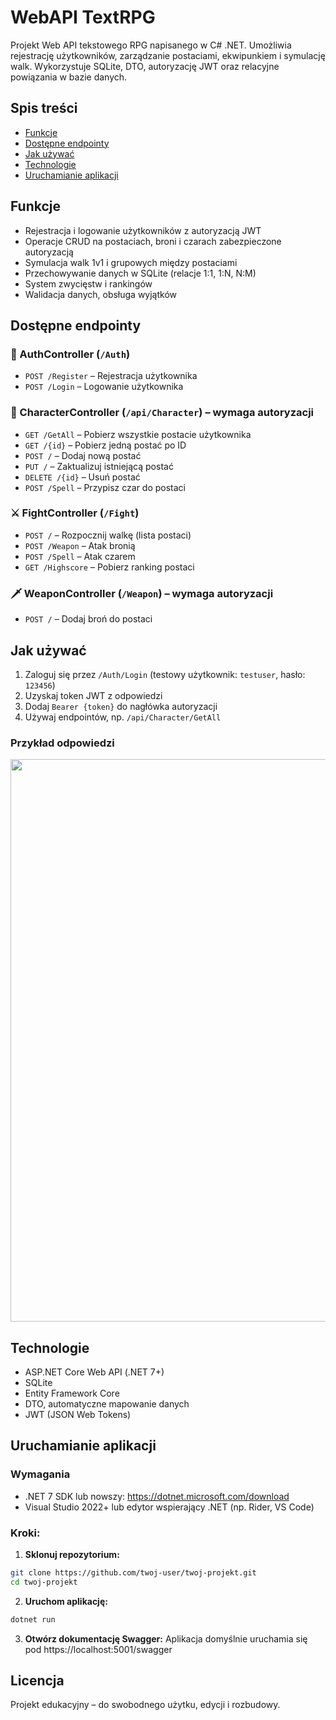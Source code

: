 # WebAPI TextRPG
Projekt Web API tekstowego RPG napisanego w C# .NET. Umożliwia rejestrację użytkowników, zarządzanie postaciami, ekwipunkiem i symulację walk. Wykorzystuje SQLite, DTO, autoryzację JWT oraz relacyjne powiązania w bazie danych.

## Spis treści

- [Funkcje](#-funkcje)
- [Dostępne endpointy](#-dostępne-endpointy)
- [Jak używać](#-jak-używać)
- [Technologie](#-technologie)
- [Uruchamianie aplikacji](#-uruchamianie-aplikacji)

## Funkcje
- Rejestracja i logowanie użytkowników z autoryzacją JWT
- Operacje CRUD na postaciach, broni i czarach zabezpieczone autoryzacją
- Symulacja walk 1v1 i grupowych między postaciami
- Przechowywanie danych w SQLite (relacje 1:1, 1:N, N:M)
- System zwycięstw i rankingów
- Walidacja danych, obsługa wyjątków

## Dostępne endpointy

### 🔐 AuthController (`/Auth`)
- `POST /Register` – Rejestracja użytkownika
- `POST /Login` – Logowanie użytkownika

### 🧍 CharacterController (`/api/Character`) – wymaga autoryzacji
- `GET /GetAll` – Pobierz wszystkie postacie użytkownika
- `GET /{id}` – Pobierz jedną postać po ID
- `POST /` – Dodaj nową postać
- `PUT /` – Zaktualizuj istniejącą postać
- `DELETE /{id}` – Usuń postać
- `POST /Spell` – Przypisz czar do postaci

### ⚔️ FightController (`/Fight`)
- `POST /` – Rozpocznij walkę (lista postaci)
- `POST /Weapon` – Atak bronią
- `POST /Spell` – Atak czarem
- `GET /Highscore` – Pobierz ranking postaci

### 🗡️ WeaponController (`/Weapon`) – wymaga autoryzacji
- `POST /` – Dodaj broń do postaci

## Jak używać
1. Zaloguj się przez `/Auth/Login` (testowy użytkownik: `testuser`, hasło: `123456`)
2. Uzyskaj token JWT z odpowiedzi
3. Dodaj `Bearer {token}` do nagłówka autoryzacji
4. Używaj endpointów, np. `/api/Character/GetAll`

### Przykład odpowiedzi
<img width=900px src="/Images/Wyświetlanie postaci Swagger.png">

## Technologie
- ASP.NET Core Web API (.NET 7+)
- SQLite
- Entity Framework Core
- DTO, automatyczne mapowanie danych
- JWT (JSON Web Tokens)

## Uruchamianie aplikacji

### Wymagania
- .NET 7 SDK lub nowszy: https://dotnet.microsoft.com/download
- Visual Studio 2022+ lub edytor wspierający .NET (np. Rider, VS Code)

### Kroki:

1. **Sklonuj repozytorium:**
```bash
git clone https://github.com/twoj-user/twoj-projekt.git
cd twoj-projekt
```

2. **Uruchom aplikację:**
```bash
dotnet run
```

3. **Otwórz dokumentację Swagger:**
Aplikacja domyślnie uruchamia się pod https://localhost:5001/swagger

## Licencja

Projekt edukacyjny – do swobodnego użytku, edycji i rozbudowy.
